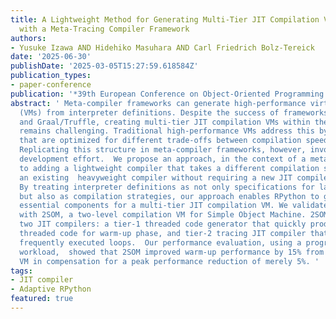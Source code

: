 ```yaml
---
title: A Lightweight Method for Generating Multi-Tier JIT Compilation Virtual Machine
  with a Meta-Tracing Compiler Framework
authors:
- Yusuke Izawa AND Hidehiko Masuhara AND Carl Friedrich Bolz-Tereick
date: '2025-06-30'
publishDate: '2025-03-05T15:27:59.618584Z'
publication_types:
- paper-conference
publication: '*39th European Conference on Object-Oriented Programming (ECOOP 2025)*'
abstract: ' Meta-compiler frameworks can generate high-performance virtual machines
  (VMs) from interpreter definitions. Despite the success of frameworks such as RPython
  and Graal/Truffle, creating multi-tier JIT compilation VMs within these frameworks
  remains challenging. Traditional high-performance VMs address this by using multiple  compilers
  that are optimized for different trade-offs between compilation speed and code quality.
  Replicating this structure in meta-compiler frameworks, however, involves  substantial
  development effort.  We propose an approach, in the context of a meta-compiler framework,
  to adding a lightweight compiler that takes a different compilation strategy from
  an existing  heavyweight compiler without requiring a new JIT compiler backend.
  By treating interpreter definitions as not only specifications for language semantics
  but also as compilation strategies, our approach enables RPython to generate the
  essential components for a multi-tier JIT compilation VM. We validate our approach
  with 2SOM, a two-level compilation VM for Simple Object Machine. 2SOM incorporates
  two JIT compilers: a tier-1 threaded code generator that quickly produces subroutine
  threaded code for warm-up phase, and tier-2 tracing JIT compiler that optimizes
  frequently executed loops.  Our performance evaluation, using a program with a realistic
  workload,  showed that 2SOM improved warm-up performance by 15% from an RPython-based
  VM in compensation for a peak performance reduction of merely 5%. '
tags:
- JIT compiler
- Adaptive RPython
featured: true
---
```

